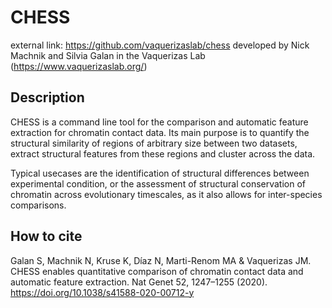 # CHESS

external link: https://github.com/vaquerizaslab/chess
developed by Nick Machnik and Silvia Galan in the Vaquerizas Lab (https://www.vaquerizaslab.org/)

## Description

CHESS is a command line tool for the comparison and automatic feature extraction for chromatin contact data. Its main purpose is to quantify the structural similarity of regions of arbitrary size between two datasets, extract structural features from these regions and cluster across the data.

Typical usecases are the identification of structural differences between experimental condition, or the assessment of structural conservation of chromatin across evolutionary timescales, as it also allows for inter-species comparisons. 


## How to cite

Galan S, Machnik N, Kruse K, Díaz N, Marti-Renom MA & Vaquerizas JM. CHESS enables quantitative comparison of chromatin contact data and automatic feature extraction.
Nat Genet 52, 1247–1255 (2020). https://doi.org/10.1038/s41588-020-00712-y
